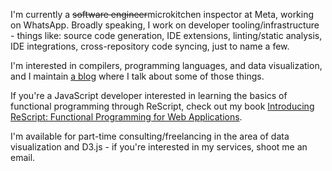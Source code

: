 I'm currently a ~~software engineer~~microkitchen inspector at Meta, working on WhatsApp. Broadly speaking, I work on developer tooling/infrastructure - things like: source code generation, IDE extensions, linting/static analysis, IDE integrations, cross-repository code syncing, just to name a few.

I'm interested in compilers, programming languages, and data visualization, and I maintain [a blog](https://yangdanny97.github.io) where I talk about some of those things.

If you're a JavaScript developer interested in learning the basics of functional programming through ReScript, check out my book [Introducing ReScript: Functional Programming for Web Applications](https://www.amazon.com/Introducing-ReScript-Functional-Programming-Applications/dp/1484288874).

I'm available for part-time consulting/freelancing in the area of data visualization and D3.js - if you're interested in my services, shoot me an email.

